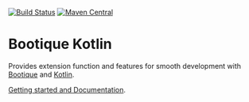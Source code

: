 <!--
  Licensed to ObjectStyle LLC under one
  or more contributor license agreements.  See the NOTICE file
  distributed with this work for additional information
  regarding copyright ownership.  The ObjectStyle LLC licenses
  this file to you under the Apache License, Version 2.0 (the
  "License"); you may not use this file except in compliance
  with the License.  You may obtain a copy of the License at

    http://www.apache.org/licenses/LICENSE-2.0

  Unless required by applicable law or agreed to in writing,
  software distributed under the License is distributed on an
  "AS IS" BASIS, WITHOUT WARRANTIES OR CONDITIONS OF ANY
  KIND, either express or implied.  See the License for the
  specific language governing permissions and limitations
  under the License.
  -->

[![Build Status](https://travis-ci.org/bootique/bootique-kotlin.svg)](https://travis-ci.org/bootique/bootique-kotlin)
[![Maven Central](https://img.shields.io/maven-central/v/io.bootique.kotlin/bootique-kotlin.svg?colorB=brightgreen)](https://search.maven.org/artifact/io.bootique.kotlin/bootique-kotlin/)

# Bootique Kotlin

Provides extension function and features for smooth development with [Bootique](http://bootique.io/) and [Kotlin](http://kotlinlang.org/).

[Getting started and Documentation](https://bootique.io/docs/latest/bootique-kotlin-docs/).
